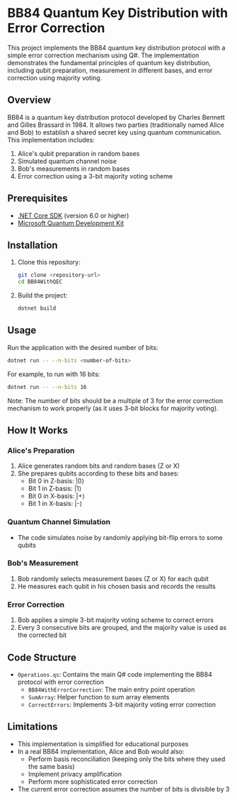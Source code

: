 # BB84 Quantum Key Distribution with Error Correction

This project implements the BB84 quantum key distribution protocol with a simple error correction mechanism using Q#. The implementation demonstrates the fundamental principles of quantum key distribution, including qubit preparation, measurement in different bases, and error correction using majority voting.

## Overview

BB84 is a quantum key distribution protocol developed by Charles Bennett and Gilles Brassard in 1984. It allows two parties (traditionally named Alice and Bob) to establish a shared secret key using quantum communication. This implementation includes:

1. Alice's qubit preparation in random bases
2. Simulated quantum channel noise
3. Bob's measurements in random bases
4. Error correction using a 3-bit majority voting scheme

## Prerequisites

- [.NET Core SDK](https://dotnet.microsoft.com/download) (version 6.0 or higher)
- [Microsoft Quantum Development Kit](https://docs.microsoft.com/azure/quantum/)

## Installation

1. Clone this repository:
   ```bash
   git clone <repository-url>
   cd BB84WithQEC
   ```

2. Build the project:
   ```bash
   dotnet build
   ```

## Usage

Run the application with the desired number of bits:

```bash
dotnet run -- --n-bits <number-of-bits>
```

For example, to run with 16 bits:

```bash
dotnet run -- --n-bits 16
```

Note: The number of bits should be a multiple of 3 for the error correction mechanism to work properly (as it uses 3-bit blocks for majority voting).

## How It Works

### Alice's Preparation
1. Alice generates random bits and random bases (Z or X)
2. She prepares qubits according to these bits and bases:
   - Bit 0 in Z-basis: |0⟩
   - Bit 1 in Z-basis: |1⟩
   - Bit 0 in X-basis: |+⟩
   - Bit 1 in X-basis: |-⟩

### Quantum Channel Simulation
- The code simulates noise by randomly applying bit-flip errors to some qubits

### Bob's Measurement
1. Bob randomly selects measurement bases (Z or X) for each qubit
2. He measures each qubit in his chosen basis and records the results

### Error Correction
1. Bob applies a simple 3-bit majority voting scheme to correct errors
2. Every 3 consecutive bits are grouped, and the majority value is used as the corrected bit

## Code Structure

- `Operations.qs`: Contains the main Q# code implementing the BB84 protocol with error correction
  - `BB84WithErrorCorrection`: The main entry point operation
  - `SumArray`: Helper function to sum array elements
  - `CorrectErrors`: Implements 3-bit majority voting error correction

## Limitations

- This implementation is simplified for educational purposes
- In a real BB84 implementation, Alice and Bob would also:
  - Perform basis reconciliation (keeping only the bits where they used the same basis)
  - Implement privacy amplification
  - Perform more sophisticated error correction
- The current error correction assumes the number of bits is divisible by 3



